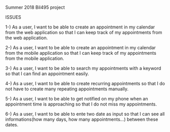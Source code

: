 Summer 2018 Bil495 project

ISSUES

1-) As a user, I want to be able to create an appointment in my calendar from the web application so that I can keep track of my appointments from the web application.

2-) As a user, I want to be able to create an appointment in my calendar from the mobile application so that I can keep track of my appointments from the mobile application.

3-) As a user, I want to be able to search my appointments with a keyword so that I can find an appointment easily.

4-) As a user, I want to be able to create recurring appointments so that I do not have to create many repeating appointments manually.

5-) As a user, I want to be able to get notified on my phone when an appointment time is approaching so that I do not miss my appointments.

6-) As a user, I want to be able to ente two date as input so that I can see all informations(how many days, how many appointments...) between these dates.
